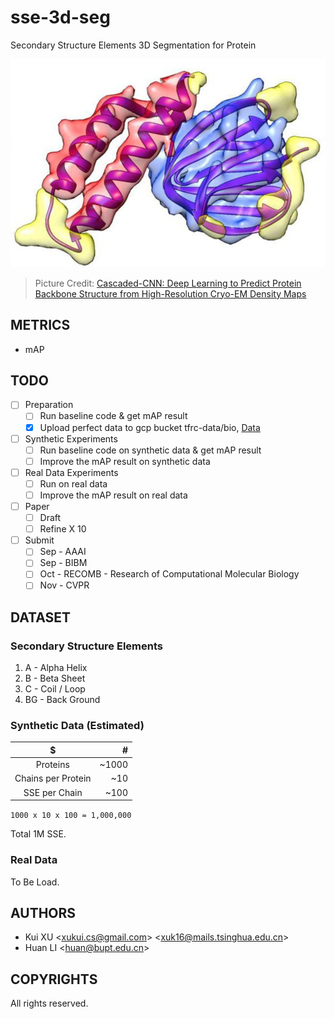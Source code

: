 # sse-3d-seg

Secondary Structure Elements 3D Segmentation for Protein

![Secondary Structure Elements](docs/images/sse.jpg)
> Picture Credit: [Cascaded-CNN: Deep Learning to Predict Protein Backbone Structure from High-Resolution Cryo-EM Density Maps](https://www.biorxiv.org/content/10.1101/572990v3.abstract)

## METRICS

- mAP

## TODO

- [ ] Preparation
  - [ ] Run baseline code & get mAP result 
  - [X] Upload perfect data to gcp bucket tfrc-data/bio, [Data](data/README.md)
- [ ] Synthetic Experiments
  - [ ] Run baseline code on synthetic data & get mAP result
  - [ ] Improve the mAP result on synthetic data
- [ ] Real Data Experiments
  - [ ] Run on real data
  - [ ] Improve the mAP result on real data
- [ ] Paper
  - [ ] Draft
  - [ ] Refine X 10
- [ ] Submit
  - [ ] Sep - AAAI
  - [ ] Sep - BIBM
  - [ ] Oct - RECOMB - Research of Computational Molecular Biology
  - [ ] Nov - CVPR

## DATASET

### Secondary Structure Elements

1. A - Alpha Helix
1. B - Beta Sheet
1. C - Coil / Loop
1. BG - Back Ground

### Synthetic Data (Estimated)

| $ | # |
| :---: | ---: |
| Proteins | ~1000 |
| Chains per Protein | ~10 |
| SSE per Chain | ~100 |

`1000 x 10 x 100 = 1,000,000`

Total 1M SSE.

### Real Data

To Be Load.

## AUTHORS

- Kui XU \<xukui.cs@gmail.com\> \<xuk16@mails.tsinghua.edu.cn\>
- Huan LI \<huan@bupt.edu.cn\>

## COPYRIGHTS

All rights reserved.
